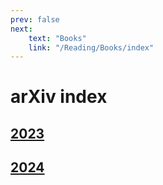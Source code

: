 ```yaml
---
prev: false
next: 
    text: "Books"
    link: "/Reading/Books/index"
---
```


# arXiv index

## [2023](2023/index.md)

## [2024](2024/index.md)

